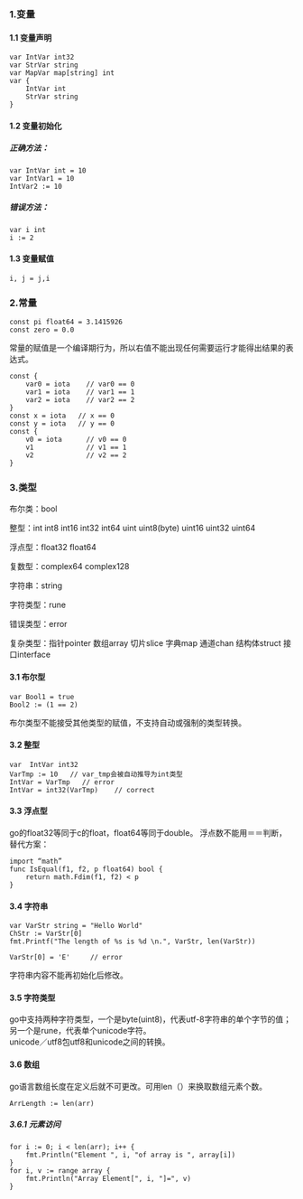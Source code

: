 ### 1.变量

#### 1.1 变量声明
    var IntVar int32
    var StrVar string
    var MapVar map[string] int
    var {  
        IntVar int
        StrVar string
    }

#### 1.2 变量初始化
##### 正确方法：
    var IntVar int = 10
    var IntVar1 = 10
    IntVar2 := 10

##### 错误方法：
    var i int
    i := 2

#### 1.3 变量赋值
    i, j = j,i

### 2.常量
    const pi float64 = 3.1415926
    const zero = 0.0
常量的赋值是一个编译期行为，所以右值不能出现任何需要运行才能得出结果的表达式。

    const {
        var0 = iota    // var0 == 0
        var1 = iota    // var1 == 1
        var2 = iota    // var2 == 2
    }
    const x = iota   // x == 0
    const y = iota   // y == 0
    const {
        v0 = iota      // v0 == 0
        v1             // v1 == 1
        v2             // v2 == 2
    }

### 3.类型
布尔类：bool

整型：int int8 int16 int32 int64 uint uint8(byte) uint16 uint32 uint64

浮点型：float32 float64

复数型：complex64 complex128

字符串：string

字符类型：rune

错误类型：error

复杂类型：指针pointer 数组array 切片slice 字典map 通道chan 结构体struct 接口interface

#### 3.1 布尔型
    var Bool1 = true
    Bool2 := (1 == 2)
布尔类型不能接受其他类型的赋值，不支持自动或强制的类型转换。

#### 3.2 整型
    var  IntVar int32
    VarTmp := 10   // var_tmp会被自动推导为int类型
    IntVar = VarTmp   // error
    IntVar = int32(VarTmp)    // correct

#### 3.3 浮点型
go的float32等同于c的float，float64等同于double。
浮点数不能用＝＝判断，替代方案：

    import “math”
    func IsEqual(f1, f2, p float64) bool {
        return math.Fdim(f1, f2) < p
    }

#### 3.4 字符串
    var VarStr string = "Hello World"
    ChStr := VarStr[0]
    fmt.Printf("The length of %s is %d \n.", VarStr, len(VarStr))

    VarStr[0] = 'E'     // error
字符串内容不能再初始化后修改。

#### 3.5 字符类型
go中支持两种字符类型，一个是byte(uint8)，代表utf-8字符串的单个字节的值；另一个是rune，代表单个unicode字符。    
unicode／utf8包utf8和unicode之间的转换。

#### 3.6 数组
go语言数组长度在定义后就不可更改。可用len（）来换取数组元素个数。

    ArrLength := len(arr)

##### 3.6.1 元素访问  

    for i := 0; i < len(arr); i++ {
        fmt.Println("Element ", i, "of array is ", array[i])
    }
    for i, v := range array {
        fmt.Println("Array Element[", i, "]=", v)
    }
